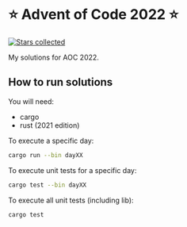 # ⭐️ Advent of Code 2022 ⭐️
[![Stars collected](https://shields.io/static/v1?label=stars%20collected&message=10%20⭐&color=blue)]()

My solutions for AOC 2022.

## How to run solutions

You will need:
- cargo
- rust (2021 edition)
  
To execute a specific day:
 
```bash
cargo run --bin dayXX
```

To execute unit tests for a specific day:

```bash
cargo test --bin dayXX
```

To execute all unit tests (including lib):

```bash
cargo test
```
